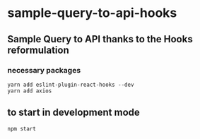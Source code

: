 # sample-query-to-api-hooks

## Sample Query to API thanks to the Hooks reformulation

### necessary packages

```text
yarn add eslint-plugin-react-hooks --dev
yarn add axios
```

## to start in development mode

```shell
npm start
```
